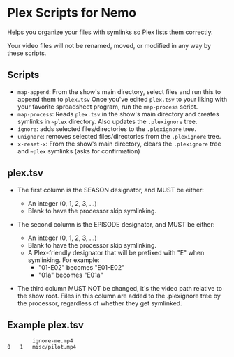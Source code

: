 # Plex Scripts for Nemo

Helps you organize your files with symlinks so Plex lists them correctly.

Your video files will not be renamed, moved, or modified in any way by these scripts.

## Scripts
- `map-append`: From the show's main directory, select files and run this to append them to `plex.tsv`
    Once you've edited `plex.tsv` to your liking with your favorite spreadsheet program, run the `map-process` script.
- `map-process`: Reads `plex.tsv` in the show's main directory and creates symlinks in `~plex` directory.
    Also updates the `.plexignore` tree.
- `ignore`: adds selected files/directories to the `.plexignore` tree.
- `unignore`: removes selected files/directories from the `.plexignore` tree.
- `x-reset-x`: From the show's main directory, clears the `.plexignore` tree and `~plex` symlinks (asks for confirmation)

## plex.tsv
- The first column is the SEASON designator, and MUST be either:
    - An integer (0, 1, 2, 3, ...)
    - Blank to have the processor skip symlinking.

- The second column is the EPISODE designator, and MUST be either:
    - An integer (0, 1, 2, 3, ...)
    - Blank to have the processor skip symlinking.
    - A Plex-friendly designator that will be prefixed with "E" when symlinking. For example:
        - "01-E02" becomes "E01-E02"
        - "01a" becomes "E01a"

- The third column MUST NOT be changed, it's the video path relative to the show root.
    Files in this column are added to the .plexignore tree by the processor,
    regardless of whether they get symlinked.

## Example plex.tsv
```
		ignore-me.mp4
0	1	misc/pilot.mp4
```

